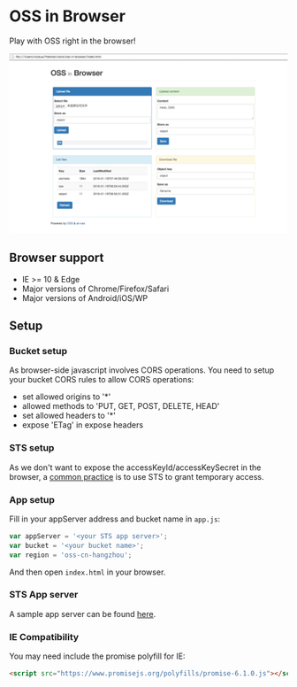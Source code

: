 # OSS in Browser

Play with OSS right in the browser!

![Demo](screenshot.png?raw=true "OSS in Browser")

## Browser support

- IE >= 10 & Edge
- Major versions of Chrome/Firefox/Safari
- Major versions of Android/iOS/WP

## Setup

### Bucket setup

As browser-side javascript involves CORS operations. You need to setup
your bucket CORS rules to allow CORS operations:

- set allowed origins to '*'
- allowed methods to 'PUT, GET, POST, DELETE, HEAD'
- set allowed headers to '*'
- expose 'ETag' in expose headers

### STS setup

As we don't want to expose the accessKeyId/accessKeySecret in the
browser, a [common practice][oss-sts] is to use STS to grant temporary
access.

### App setup

Fill in your appServer address and bucket name in `app.js`:

```js
var appServer = '<your STS app server>';
var bucket = '<your bucket name>';
var region = 'oss-cn-hangzhou';
```

And then open `index.html` in your browser.

### STS App server

A sample app server can be found [here][node-sts-app-server].

### IE Compatibility

You may need include the promise polyfill for IE:

```html
<script src="https://www.promisejs.org/polyfills/promise-6.1.0.js"></script>
```


[node-sts-app-server]: https://github.com/rockuw/node-sts-app-server
[oss-sts]: https://help.aliyun.com/document_detail/oss/practice/ram_guide.html
